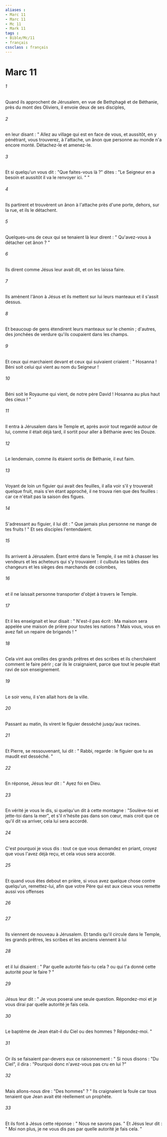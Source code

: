 ```yaml
---
aliases : 
- Marc 11
- Marc 11
- Mc 11
- Mark 11
tags : 
- Bible/Mc/11
- français
cssclass : français
---
```


# Marc 11

###### 1
Quand ils approchent de Jérusalem, en vue de Bethphagé et de Béthanie, près du mont des Oliviers, il envoie deux de ses disciples, 
###### 2
en leur disant : " Allez au village qui est en face de vous, et aussitôt, en y pénétrant, vous trouverez, à l'attache, un ânon que personne au monde n'a encore monté. Détachez-le et amenez-le. 
###### 3
Et si quelqu'un vous dit : "Que faites-vous là ?" dites : "Le Seigneur en a besoin et aussitôt il va le renvoyer ici. " " 
###### 4
Ils partirent et trouvèrent un ânon à l'attache près d'une porte, dehors, sur la rue, et ils le détachent. 
###### 5
Quelques-uns de ceux qui se tenaient là leur dirent : " Qu'avez-vous à détacher cet ânon ? " 
###### 6
Ils dirent comme Jésus leur avait dit, et on les laissa faire. 
###### 7
Ils amènent l'ânon à Jésus et ils mettent sur lui leurs manteaux et il s'assit dessus. 
###### 8
Et beaucoup de gens étendirent leurs manteaux sur le chemin ; d'autres, des jonchées de verdure qu'ils coupaient dans les champs. 
###### 9
Et ceux qui marchaient devant et ceux qui suivaient criaient : " Hosanna ! Béni soit celui qui vient au nom du Seigneur ! 
###### 10
Béni soit le Royaume qui vient, de notre père David ! Hosanna au plus haut des cieux ! " 
###### 11
Il entra à Jérusalem dans le Temple et, après avoir tout regardé autour de lui, comme il était déjà tard, il sortit pour aller à Béthanie avec les Douze. 
###### 12
Le lendemain, comme ils étaient sortis de Béthanie, il eut faim. 
###### 13
Voyant de loin un figuier qui avait des feuilles, il alla voir s'il y trouverait quelque fruit, mais s'en étant approché, il ne trouva rien que des feuilles : car ce n'était pas la saison des figues. 
###### 14
S'adressant au figuier, il lui dit : " Que jamais plus personne ne mange de tes fruits ! " Et ses disciples l'entendaient. 
###### 15
Ils arrivent à Jérusalem. Étant entré dans le Temple, il se mit à chasser les vendeurs et les acheteurs qui s'y trouvaient : il culbuta les tables des changeurs et les sièges des marchands de colombes, 
###### 16
et il ne laissait personne transporter d'objet à travers le Temple. 
###### 17
Et il les enseignait et leur disait : " N'est-il pas écrit : Ma maison sera appelée une maison de prière pour toutes les nations ? Mais vous, vous en avez fait un repaire de brigands ! " 
###### 18
Cela vint aux oreilles des grands prêtres et des scribes et ils cherchaient comment le faire périr ; car ils le craignaient, parce que tout le peuple était ravi de son enseignement. 
###### 19
Le soir venu, il s'en allait hors de la ville. 
###### 20
Passant au matin, ils virent le figuier desséché jusqu'aux racines. 
###### 21
Et Pierre, se ressouvenant, lui dit : " Rabbi, regarde : le figuier que tu as maudit est desséché. " 
###### 22
En réponse, Jésus leur dit : " Ayez foi en Dieu. 
###### 23
En vérité je vous le dis, si quelqu'un dit à cette montagne : "Soulève-toi et jette-toi dans la mer", et s'il n'hésite pas dans son cœur, mais croit que ce qu'il dit va arriver, cela lui sera accordé. 
###### 24
C'est pourquoi je vous dis : tout ce que vous demandez en priant, croyez que vous l'avez déjà reçu, et cela vous sera accordé. 
###### 25
Et quand vous êtes debout en prière, si vous avez quelque chose contre quelqu'un, remettez-lui, afin que votre Père qui est aux cieux vous remette aussi vos offenses 
###### 26

###### 27
Ils viennent de nouveau à Jérusalem. Et tandis qu'il circule dans le Temple, les grands prêtres, les scribes et les anciens viennent à lui 
###### 28
et il lui disaient : " Par quelle autorité fais-tu cela ? ou qui t'a donné cette autorité pour le faire ? " 
###### 29
Jésus leur dit : " Je vous poserai une seule question. Répondez-moi et je vous dirai par quelle autorité je fais cela. 
###### 30
Le baptême de Jean était-il du Ciel ou des hommes ? Répondez-moi. " 
###### 31
Or ils se faisaient par-devers eux ce raisonnement : " Si nous disons : "Du Ciel", il dira : "Pourquoi donc n'avez-vous pas cru en lui ?" 
###### 32
Mais allons-nous dire : "Des hommes" ? " Ils craignaient la foule car tous tenaient que Jean avait été réellement un prophète. 
###### 33
Et ils font à Jésus cette réponse : " Nous ne savons pas. " Et Jésus leur dit : " Moi non plus, je ne vous dis pas par quelle autorité je fais cela. " 
